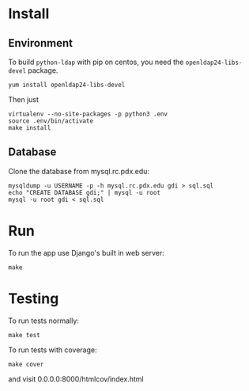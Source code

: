 # Install
## Environment

To build `python-ldap` with pip on centos, you need the `openldap24-libs-devel` package.

    yum install openldap24-libs-devel

Then just

    virtualenv --no-site-packages -p python3 .env
    source .env/bin/activate
    make install

## Database

Clone the database from mysql.rc.pdx.edu:

    mysqldump -u USERNAME -p -h mysql.rc.pdx.edu gdi > sql.sql
    echo "CREATE DATABASE gdi;" | mysql -u root
    mysql -u root gdi < sql.sql

# Run

To run the app use Django's built in web server: 

    make

# Testing

To run tests normally:

    make test

To run tests with coverage:

    make cover

and visit 0.0.0.0:8000/htmlcov/index.html

